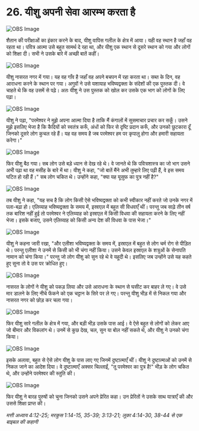 # 26. यीशु अपनी सेवा आरम्भ करता है

![OBS Image](https://cdn.door43.org/obs/jpg/360px/obs-en-26-01.jpg)

शैतान की परीक्षाओं का इंकार करने के बाद, यीशु वापिस गलील के क्षेत्र में आया। यही वह स्थान है जहाँ वह रहता था। पवित्र आत्मा उसे बहुत सामर्थ दे रहा था, और यीशु एक स्थान से दूसरे स्थान को गया और लोगों को शिक्षा दी। सभी ने उसके बारे में अच्छी बातें कहीं।

![OBS Image](https://cdn.door43.org/obs/jpg/360px/obs-en-26-02.jpg)

यीशु नासरत नगर में गया। यह वह गाँव है जहाँ वह अपने बचपन में रहा करता था। सब्त के दिन, वह आराधना करने के स्थान पर गया। अगुवों ने उसे यशायाह भविष्यद्वक्ता के संदेशों की एक पुस्तक दी। वे चाहते थे कि वह उसमें से पढ़े। अतः यीशु ने उस पुस्तक को खोल कर उसके एक भाग को लोगों के लिए पढ़ा।

![OBS Image](https://cdn.door43.org/obs/jpg/360px/obs-en-26-03.jpg)

यीशु ने पढ़ा, "परमेश्वर ने मुझे अपना आत्मा दिया है ताकि मैं कंगालों में सुसमाचार प्रचार कर सकूँ। उसने मुझे इसलिए भेजा है कि कैदियों को स्वतंत्र करूँ, अंधों को फिर से दृष्टि प्रदान करूँ, और उनको छुटकारा दूँ जिनको दूसरे लोग कुचल रहे हैं। यह वह समय है जब परमेश्वर हम पर कृपालु होगा और हमारी सहायता करेगा।"

![OBS Image](https://cdn.door43.org/obs/jpg/360px/obs-en-26-04.jpg)

फिर यीशु बैठ गया। सब लोग उसे बड़े ध्यान से देख रहे थे। वे जानते थे कि पवित्रशास्त्र का जो भाग उसने अभी पढ़ा था वह मसीह के बारे में था। यीशु ने कहा, "जो बातें मैंने अभी तुम्हारे लिए पढ़ी हैं, वे इस समय घटित हो रही हैं।" सब लोग चकित थे। उन्होंने कहा, "क्या यह यूसुफ का पुत्र नहीं है?"

![OBS Image](https://cdn.door43.org/obs/jpg/360px/obs-en-26-05.jpg)

तब यीशु ने कहा, "यह सच है कि लोग किसी ऐसे भविष्यद्वक्ता को कभी स्वीकार नहीं करते जो उनके नगर में पला-बढ़ा हो। एलिय्याह भविष्यद्वक्ता के समय में, इस्राएल में बहुत सी विधवाएँ थीं। परन्तु जब साढ़े तीन वर्ष तक बारिश नहीं हुई तो परमेश्वर ने एलिय्याह को इस्राएल में किसी विधवा की सहायता करने के लिए नहीं भेजा। इसके बजाए, उसने एलिय्याह को किसी अन्य देश की विधवा के पास भेजा।"

![OBS Image](https://cdn.door43.org/obs/jpg/360px/obs-en-26-06.jpg)

यीशु ने कहना जारी रखा, "और एलीशा भविष्यद्वक्ता के समय में, इस्राएल में बहुत से लोग चर्म रोग से पीड़ित थे। परन्तु एलीशा ने उनमें से किसी को भी चंगा नहीं किया। उसने केवल इस्राएल के शत्रुओं के सेनापति नामान को चंगा किया।" परन्तु जो लोग यीशु को सुन रहे थे वे यहूदी थे। इसलिए जब उन्होंने उसे यह कहते हुए सुना तो वे उस पर क्रोधित हुए।

![OBS Image](https://cdn.door43.org/obs/jpg/360px/obs-en-26-07.jpg)

नासरत के लोगों ने यीशु को पकड़ लिया और उसे आराधना के स्थान से घसीट कर बाहर ले गए। वे उसे मार डालने के लिए नीचे फेंकने को एक चट्टान के सिरे पर ले गए। परन्तु यीशु भीड़ में से निकल गया और नासरत नगर को छोड़ कर चला गया।

![OBS Image](https://cdn.door43.org/obs/jpg/360px/obs-en-26-08.jpg)

फिर यीशु सारे गलील के क्षेत्र में गया, और बड़ी भीड़ उसके पास आई। वे ऐसे बहुत से लोगों को लेकर आए जो बीमार और विकलांग थे। उनमें से कुछ देख, चल, सुन या बोल नहीं सकते थे, और यीशु ने उनको चंगा किया।

![OBS Image](https://cdn.door43.org/obs/jpg/360px/obs-en-26-09.jpg)

इसके अलावा, बहुत से ऐसे लोग यीशु के पास लाए गए जिनमें दुष्टात्माएँ थीं। यीशु ने दुष्टात्माओं को उनमें से निकल जाने का आदेश दिया। वे दुष्टात्माएँ अक्सर चिल्लाईं, "तू परमेश्वर का पुत्र है!" भीड़ के लोग चकित थे, और उन्होंने परमेश्वर की स्तुति की।

![OBS Image](https://cdn.door43.org/obs/jpg/360px/obs-en-26-10.jpg)

फिर यीशु ने बारह पुरुषों को चुना जिनको उसने अपने प्रेरित कहा। उन प्रेरितों ने उसके साथ यात्राएँ की और उससे शिक्षा प्राप्त की।

_मत्ती अध्याय 4:12-25; मरकुस 1:14-15, 35-39; 3:13-21; लूका 4:14-30, 38-44 से एक बाइबल की कहानी_
